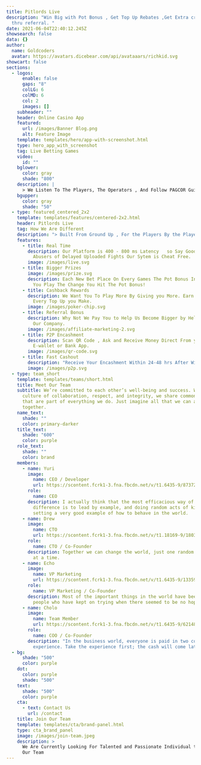 ```yaml
---
title: Pitlords Live
description: "Win Big with Pot Bonus , Get Top Up Rebates ,Get Extra credits
  thru referral. "
date: 2021-06-04T22:40:12.245Z
showsearch: false
data: {}
author:
  name: Goldcoders
  avatar: https://avatars.dicebear.com/api/avataaars/richkid.svg
showcart: false
sections:
  - logos:
      enable: false
      gaps: "8"
      colLG: 6
      colMD: 6
      col: 2
      images: []
    subheader: ""
    header: Online Casino App
    featured:
      url: /images/Banner Blog.png
      alt: Feature Image
    template: templates/hero/app-with-screenshot.html
    type: hero_app_with_screenshot
    tag: Live Betting Games
    video:
      id: ""
    bglower:
      color: gray
      shade: "800"
    description: |
      > We Listen To The Players, The Operators , And Follow PAGCOR Guidelines.
    bgupper:
      color: gray
      shade: "50"
  - type: featured_centered_2x2
    template: templates/features/centered-2x2.html
    header: Pitlords Live
    tag: How We Are Different
    description: "> Built From Ground Up , For the Players By the Players."
    features:
      - title: Real Time
        description: Our Platform is 400 - 800 ms Latency   so Say Goodbye to System
          Abusers of Delayed Uploaded Fights Our Sytem is Cheat Free.
        image: /images/live.svg
      - title: Bigger Prizes
        image: /images/prize.svg
        description: Each New Bet Place On Every Games The Pot Bonus Increases. The More
          You Play The Change You Hit The Pot Bonus!
      - title: Cashback Rewards
        description: We Want You To Play More By Giving you More. Earn Additional Coins
          Every Top Up you Make.
        image: /images/poker-chip.svg
      - title: Referral Bonus
        description: Why Not We Pay You to Help Us Become Bigger by Helping Us Promote
          Our Company.
        image: /images/affiliate-marketing-2.svg
      - title: P2P Encashment
        description: Scan QR Code , Ask and Receive Money Direct From your Registered
          E-wallet or Bank App.
        image: /images/qr-code.svg
      - title: Fast Cashout
        description: "Receive Your Encashment Within 24-48 hrs After Withdrawal. No Hassle "
        image: /images/p2p.svg
  - type: team_short
    template: templates/teams/short.html
    title: Meet Our Team
    subtitle: We’re committed to each other’s well-being and success. Within a
      culture of collaboration, respect, and integrity, we share common values
      that are part of everything we do. Just imagine all that we can achieve
      together.
    name_text:
      shade: ""
      color: primary-darker
    title_text:
      shade: "600"
      color: purple
    role_text:
      shade: ""
      color: brand
    members:
      - name: Yuri
        image:
          name: CEO / Developer
          url: https://scontent.fcrk1-3.fna.fbcdn.net/v/t1.6435-9/87372254_2769415686512834_4711647890433376256_n.jpg?_nc_cat=101&ccb=1-3&_nc_sid=09cbfe&_nc_eui2=AeGmVZLE5G4eusVPZDx_1iQU1UAjSnuhrUrVQCNKe6GtSrU5ZzsVCzvVC-WjAYEWaYr6EAf9yPyAuFmdFEWVxmYd&_nc_ohc=MPZqNX78lPIAX8B_rbW&_nc_ht=scontent.fcrk1-3.fna&oh=fb62c18dfc3809a90e1f82f6a1b2cc52&oe=60E099CE
        role:
          name: CEO
        description: I actually think that the most efficacious way of making a
          difference is to lead by example, and doing random acts of kindness is
          setting a very good example of how to behave in the world.
      - name: Drew
        image:
          name: CTO
          url: https://scontent.fcrk1-3.fna.fbcdn.net/v/t1.18169-9/18034091_1329870170432765_4794002620839940695_n.jpg?_nc_cat=104&ccb=1-3&_nc_sid=09cbfe&_nc_eui2=AeEzuQ4pEaCed9lSLbu_3f2IWprOv1f9_89ams6_V_3_z-EuUviIcbTUtKY8t5MyOPzWInHUfnn7BmwGkf-W87hD&_nc_ohc=08QWLbpsY2oAX-lbN61&_nc_ht=scontent.fcrk1-3.fna&oh=dbe82c04cbd93ad8f4ec4a8060ef790f&oe=60DEA0BE
        role:
          name: CTO / Co-Founder
        description: Together we can change the world, just one random act of kindness
          at a time.
      - name: Echo
        image:
          name: VP Marketing
          url: https://scontent.fcrk1-3.fna.fbcdn.net/v/t1.6435-9/133596030_1257607221275478_8475164670338986809_n.jpg?_nc_cat=102&ccb=1-3&_nc_sid=174925&_nc_eui2=AeE7R-gHC9yJvQ5MXuevcjHMfmYkMj-v6od-ZiQyP6_qh9Rfpa4IBuR05uMdHU2DAxi2t7XQ17xhhiYHokMgXVQq&_nc_ohc=JhN5a1mTt24AX_duRgV&_nc_ht=scontent.fcrk1-3.fna&oh=b529d64349b1bca475a650a8ed209c45&oe=60DFC75B
        role:
          name: VP Marketing / Co-Founder
        description: Most of the important things in the world have been accomplished by
          people who have kept on trying when there seemed to be no hope at all.
      - name: Cholo
        image:
          name: Team Member
          url: https://scontent.fcrk1-3.fna.fbcdn.net/v/t1.6435-9/62148395_142203856949592_7902640082614484992_n.jpg?_nc_cat=101&ccb=1-3&_nc_sid=09cbfe&_nc_eui2=AeHch-U1CFcG9jjS0QNx5Vy8OHac3iTqxkM4dpzeJOrGQ6T0XCWYwtUaqo6c9TEhh5Bh40dST3jW34zfRhzPYSb-&_nc_ohc=H9RWPsGOP1gAX-BaO3N&_nc_ht=scontent.fcrk1-3.fna&oh=da2c266c85fc72f236036b0f15ed6bac&oe=60DFAC57
        role:
          name: COO / Co-Founder
        description: "In the business world, everyone is paid in two coins: cash and
          experience. Take the experience first; the cash will come later."
  - bg:
      shade: "500"
      color: purple
    dot:
      color: purple
      shade: "500"
    text:
      shade: "500"
      color: purple
    cta:
      - text: Contact Us
        url: /contact
    title: Join Our Team
    template: templates/cta/brand-panel.html
    type: cta_brand_panel
    image: /images/join-team.jpeg
    description: >
      We Are Currently Looking For Talented and Passionate Individual to Join
      Our Team
---
```

